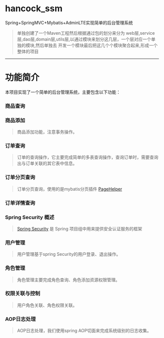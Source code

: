 # hancock_ssm
Spring+SpringMVC+Mybatis+AdminLTE实现简单的后台管理系统
>单独创建了一个Maven工程然后根据通过包的划分来分为 web层,service层,dao层,domain层,utils层,以通过模块来划分这几层，一个层对应一个单独的模块,然后单独去 开发一个模块最后把这几个个模块聚合起来,形成一个整体的项目

***

# 功能简介
  本项目实现了一个简单的后台管理系统，主要包含以下功能： 
  
  ### 商品查询 

  ### 商品添加 
 >商品添加功能，注意事务操作。
  ### 订单查询 
 >订单的查询操作，它主要完成简单的多表查询操作，查询订单时，需要查询出与订单关联的其它表中信息。 
  ### 订单分页查询 
 >订单分页查询，使用的是mybatis分页插件 [PageHelper](https://github.com/pagehelper/Mybatis-PageHelper)
  ### 订单详情查询 

  ### Spring Security 概述 
 >[Spring Security](https://github.com/spring-projects/spring-security) 是 Spring 项目组中用来提供安全认证服务的框架
  ### 用户管理 
 >用户管理基于spring Security的用户登录、退出操作。
  ### 角色管理 
 >角色管理主要完成角色查询、角色添加资源权限管理。 
  ### 权限关联与控制 
 >用户角色关联、角色权限关联。
   ### AOP日志处理 
 >AOP日志处理，我们使用spring AOP切面来完成系统级别的日志收集。 
